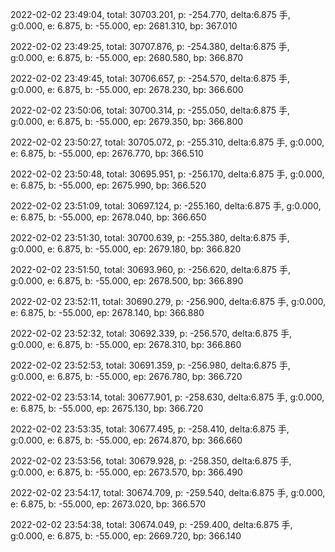 2022-02-02 23:49:04, total: 30703.201, p: -254.770, delta:6.875 手, g:0.000, e: 6.875, b: -55.000, ep: 2681.310, bp: 367.010

2022-02-02 23:49:25, total: 30707.876, p: -254.380, delta:6.875 手, g:0.000, e: 6.875, b: -55.000, ep: 2680.580, bp: 366.870

2022-02-02 23:49:45, total: 30706.657, p: -254.570, delta:6.875 手, g:0.000, e: 6.875, b: -55.000, ep: 2678.230, bp: 366.600

2022-02-02 23:50:06, total: 30700.314, p: -255.050, delta:6.875 手, g:0.000, e: 6.875, b: -55.000, ep: 2679.350, bp: 366.800

2022-02-02 23:50:27, total: 30705.072, p: -255.310, delta:6.875 手, g:0.000, e: 6.875, b: -55.000, ep: 2676.770, bp: 366.510

2022-02-02 23:50:48, total: 30695.951, p: -256.170, delta:6.875 手, g:0.000, e: 6.875, b: -55.000, ep: 2675.990, bp: 366.520

2022-02-02 23:51:09, total: 30697.124, p: -255.160, delta:6.875 手, g:0.000, e: 6.875, b: -55.000, ep: 2678.040, bp: 366.650

2022-02-02 23:51:30, total: 30700.639, p: -255.380, delta:6.875 手, g:0.000, e: 6.875, b: -55.000, ep: 2679.180, bp: 366.820

2022-02-02 23:51:50, total: 30693.960, p: -256.620, delta:6.875 手, g:0.000, e: 6.875, b: -55.000, ep: 2678.500, bp: 366.890

2022-02-02 23:52:11, total: 30690.279, p: -256.900, delta:6.875 手, g:0.000, e: 6.875, b: -55.000, ep: 2678.140, bp: 366.880

2022-02-02 23:52:32, total: 30692.339, p: -256.570, delta:6.875 手, g:0.000, e: 6.875, b: -55.000, ep: 2678.310, bp: 366.860

2022-02-02 23:52:53, total: 30691.359, p: -256.980, delta:6.875 手, g:0.000, e: 6.875, b: -55.000, ep: 2676.780, bp: 366.720

2022-02-02 23:53:14, total: 30677.901, p: -258.630, delta:6.875 手, g:0.000, e: 6.875, b: -55.000, ep: 2675.130, bp: 366.720

2022-02-02 23:53:35, total: 30677.495, p: -258.410, delta:6.875 手, g:0.000, e: 6.875, b: -55.000, ep: 2674.870, bp: 366.660

2022-02-02 23:53:56, total: 30679.928, p: -258.350, delta:6.875 手, g:0.000, e: 6.875, b: -55.000, ep: 2673.570, bp: 366.490

2022-02-02 23:54:17, total: 30674.709, p: -259.540, delta:6.875 手, g:0.000, e: 6.875, b: -55.000, ep: 2673.020, bp: 366.570

2022-02-02 23:54:38, total: 30674.049, p: -259.400, delta:6.875 手, g:0.000, e: 6.875, b: -55.000, ep: 2669.720, bp: 366.140